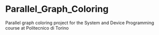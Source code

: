 # Parallel_Graph_Coloring
Parallel graph coloring project for the System and Device Programming course at Politecnico di Torino
